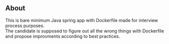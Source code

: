 About
-----

This is bare minimum Java spring app with Dockerfile made for interview process purposes.  
The candidate is supposed to figure out all the wrong things with Dockerfile and propose improvments according to best practices.  